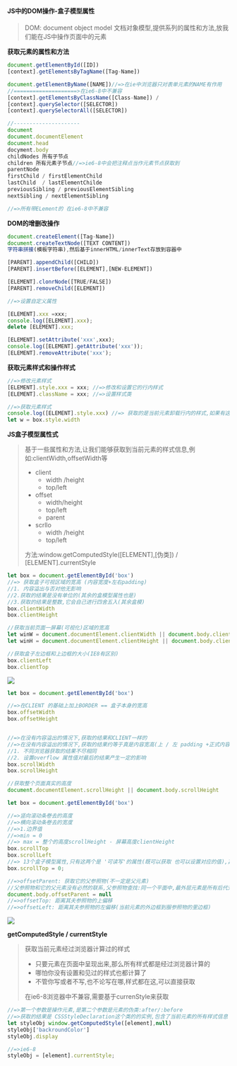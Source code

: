 #### JS中的DOM操作-盒子模型属性

> DOM: document object model 文档对象模型,提供系列的属性和方法,放我们能在JS中操作页面中的元素

**获取元素的属性和方法**

```javascript
document.getElementById([ID])
[context].getElementsByTagName([Tag-Name])

document.getElementByName([NAME])//=>在ie中浏览器只对表单元素的NAME有作用
//====================>在ie6-8中不兼容
[context].getElementsByClassName([Class-Name]) /
[context].querySelector([SELECTOR])
[context].querySelectorAll([SELECTOR])

//---------------------
document
document.documentElement
document.head
docyment.body
childNodes 所有子节点
children 所有元素子节点//=>ie6-8中会把注释点当作元素节点获取到
parentNode
firstChild / firstElementChild
lastChild  / lastElementChilde
previousSibling / previousElementSibling  
nextSibling / nextElementSibling  

//=>所有带ELement的 在ie6-8中不兼容
```



**DOM的增删改操作**



```javascript
document.createElement([Tag-Name])
document.createTextNode([TEXT CONTENT])
字符串拼接(模板字符串),然后基于innerHTML/innerText存放到容器中

[PARENT].appendChild([CHILD])
[PARENT].insertBefore([ELEMENT],[NEW-ELEMENT])

[ELEMENT].clonrNode([TRUE/FALSE])
[PARENT].removeChild([ELEMENT])

//=>设置自定义属性

[ELEMENT].xxx =xxx;
console.log([ELEMENT].xxx);
delete [ELEMENT].xxx;

[ELEMENT].setAttribute('xxx',xxx);
console.log([ELEMENT].getAttribute('xxx'));
[ELEMENT].removeAttribute('xxx');

```

**获取元素样式和操作样式**

```javascript
//=>修改元素样式
[ELEMENT].style.xxx = xxx; //=>修改和设置它的行内样式
[ELEMENT].className = xxx; //=>设置样式类

//=>获取元素样式
console.log([ELEMENT].style.xxx) //=> 获取的是当前元素卸载行内的样式,如果有这个样式,但是没有写在行内上,则获取不到
let w = box.style.width
```



**JS盒子模型属性式**

> 基于一些属性和方法,让我们能够获取到当前元素的样式信息,例如:clientWidth,offsetWidth等
>
> - client
>   - width /height
>   - top/left
> - offset
>   - width/height
>   - top/left
>   - parent
> - scrllo
>   - width /height
>   - top/left
>
> 方法:window.getComputedStyle([ELEMENT],[伪类]) / [ELEMENT].currentStyle





```javascript
let box = document.getElementById('box')
//=> 获取盒子可视区域的宽高 (内容宽度+左右padding)
//1. 内容溢出与否对他无影响
//2.获取的结果是没有单位的(其余的盒模型属性也是)
//3.获取的结果是整数,它会自己进行四舍五入(其余盒模)
box.clientWidth
box.clientHeight

//获取当前页面一屏幕(可视化)区域的宽高
let winW = document.documentElement.clientWidth || document.body.clientWidth;
let winH = document.documentElement.clientHeight || document.body.clientHeight;

//获取盒子左边框和上边框的大小(IE8有区别)
box.clientLeft
box.clientTop

```

![](D:\github\javascript\zhufengpeixun\step06\css盒子模型.gif)

```javascript
let box = document.getElementById('box')

//=>在CLIENT 的基础上加上BORDER == 盒子本身的宽高
box.offsetWidth
box.offsetHeight


//=>在没有内容溢出的情况下,获取的结果和CLIENT一样的
//=>在没有内容溢出的情况下,获取的结果约等于真是内容宽高(上 / 左 padding +正式内容的高度/宽度) 
//1. 不同浏览器获取的结果不尽相同
//2. 设置overflow 属性值对最后的结果产生一定的影响
box.scrollWidth
box.scrollHeight

//获取整个页面真实的高度
document.documentElement.scrollHeight || document.body.scrollHeight
```



```javascript
let box = document.getElementById('box')

//=>竖向滚动条卷去的高度
//=>横向滚动条卷去的宽度
//=>1.边界值
//=>min = 0
//=> max = 整个的高度scrollHeight - 屏幕高度clientHeight
box.scrollTop
box.scrollLeft
//=> 13个盒子模型属性,只有这两个是 '可读写'的属性(既可以获取 也可以设置对应的值),其余都是'只读'属性(不能设置值,只能获取)
box.scrollTop = 0;

```

```javascript
//=>offsetParent: 获取它的父参照物(不一定是父元素)
//父参照物和它的父元素没有必然的联系,父参照物查找:同一个平面中,最外层元素是所有后代元素的父参照物,而基于 position:relative/absolute/fixed 可以让元素脱离文档流(一个新的平面),从而改变元素的父参照物
document.body.offsetParent = null
//=>offsetTop: 距离其夫参照物的上偏移
//=>offsetLeft: 距离其夫参照物的左偏移(当前元素的外边框到服参照物的里边框)
```

![](C:\Users\hongwe\Documents\坚果云\我的坚果云\学习笔记和例子\zhufengpeixun\step06\元素偏移值.gif)





**getComputedStyle / currentStyle**

> 获取当前元素经过浏览器计算过的样式
>
> - 只要元素在页面中呈现出来,那么所有样式都是经过浏览器计算的
> - 哪怕你没有设置和见过的样式也都计算了
> - 不管你写或者不写,也不论写在哪,样式都在这,可以直接获取
>
> 在ie6-8浏览器中不兼容,需要基于currenStyle来获取



```javascript
//=>第一个参数是操作元素,是第二个参数是元素的伪类:after/:before
//=>获取的结果是 CSSStyleDeclaration这个类的的实例,包含了当前元素的所有样式信息
let styleObj window.getComputedStyle([element],null)
styleObj['backroundColor']
styleObj.display

//=>ie6-8
styleObj = [element].currentStyle;
```

